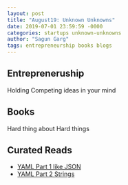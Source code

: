 ```yaml
---
layout: post
title: "August19: Unknown Unknowns"
date: 2019-07-01 23:59:59 -0000
categories: startups unknown-unknowns
author: "Sagun Garg"
tags: entrepreneurship books blogs
---
```



##

## Entrepreneruship
Holding Competing ideas in your mind

## Books
Hard thing about Hard things 

## Curated Reads
 - [YAML Part 1 like JSON](https://alisoftware.github.io/yaml/2021/08/17/yaml-part1-json/)
 - [YAML Part 2 Strings](https://alisoftware.github.io/yaml/2021/08/19/yaml-part2-strings/)

